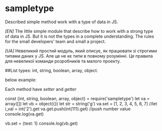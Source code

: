 # sampletype
Described simple method work with a type of data in JS.

*[EN]*
The little simple module that describe how to work with a strong type of data in JS. But it is not the types in a complete understanding. The rules for the small developers' team and small a project.

*[UA]*
Невеликий простий модуль, який описує, як працювати зі строгими типами даних у JS. Але це не кє типи в повному розумінні. Це правила для невеликої команди розробників та малого проекту.

##List types: int, string, boolean, array, object.

below example:

Each method have *setter* and *getter*

const {int, string, boolean, array, object} = require('sampletype')
let va = array([])
let vb = object({})
let str = string('g')
va.set = [1, 2, 3, 4, 5, 6, 7]
//let i_val = int('2').get
va.get.push(int(111).get) //push number value
console.log(va.get)

vb.set = {test: 1}
console.log(vb.get)
